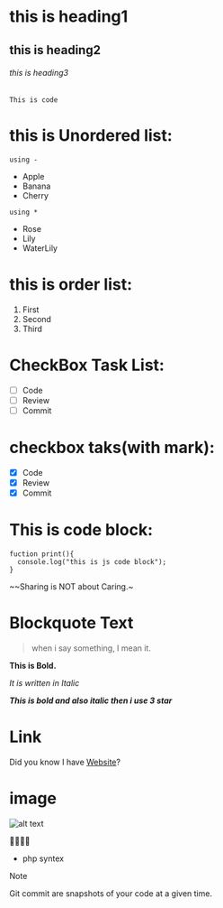 # this is heading1
## this is heading2 
###### this is heading3

`This is code`

# this is Unordered list:
  `using - `
- Apple
- Banana
- Cherry

  
`using *`
* Rose
* Lily
* WaterLily


# this is order list:
1. First
2. Second
3. Third

# CheckBox Task List:
- [ ] Code
- [ ] Review
- [ ] Commit

# checkbox taks(with mark):
- [X]  Code
- [X]  Review
- [X]  Commit

# This is code block: 
```
fuction print(){
  console.log("this is js code block");
}
```

~~Sharing is NOT about Caring.~

# Blockquote Text
> when i say something, I mean it.

**This is Bold.**

*It is written in Italic*

***This is bold and also italic then i use 3 star***

# Link

Did you know I have [Website](https://tapasadhikary.com)?


# image

![alt text](image)



:mango::lemon::man::car: 
- php syntex

>[!NOTE]
>Git commit are snapshots of your code at a given time.



